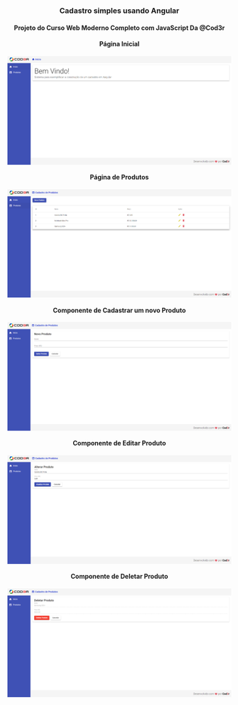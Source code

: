 <h3 align="center">Cadastro simples usando Angular</h3>
<h4 align="center">Projeto do Curso Web Moderno Completo com JavaScript Da @Cod3r</h4>

<h4 align="center">Página Inicial</h4>
<img src="/screens/home.png" align="center">

<h4 align="center">Página de Produtos</h4>
<img src="/screens/products.png" align="center">

<h4 align="center">Componente de Cadastrar um novo Produto</h4>
<img src="/screens/newProducts.png" align="center">

<h4 align="center">Componente de Editar Produto</h4>
<img src="/screens/updateProducts.png" align="center">

<h4 align="center">Componente de Deletar Produto</h4>
<img src="/screens/deleteProducts.png" align="center">

